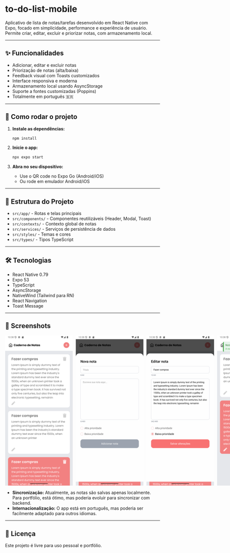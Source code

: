 # to-do-list-mobile

Aplicativo de lista de notas/tarefas desenvolvido em React Native com Expo, focado em simplicidade, performance e experiência de usuário. Permite criar, editar, excluir e priorizar notas, com armazenamento local.

---

## ✨ Funcionalidades

- Adicionar, editar e excluir notas
- Priorização de notas (alta/baixa)
- Feedback visual com Toasts customizados
- Interface responsiva e moderna
- Armazenamento local usando AsyncStorage
- Suporte a fontes customizadas (Poppins)
- Totalmente em português 🇧🇷

---

## 🚀 Como rodar o projeto

1. **Instale as dependências:**

   ```bash
   npm install
   ```

2. **Inicie o app:**

   ```bash
   npx expo start
   ```

3. **Abra no seu dispositivo:**
   - Use o QR code no Expo Go (Android/iOS)
   - Ou rode em emulador Android/iOS

---

## 📁 Estrutura do Projeto

- `src/app/` - Rotas e telas principais
- `src/components/` - Componentes reutilizáveis (Header, Modal, Toast)
- `src/contexts/` - Contexto global de notas
- `src/services/` - Serviços de persistência de dados
- `src/styles/` - Temas e cores
- `src/types/` - Tipos TypeScript

---

## 🛠️ Tecnologias

- React Native 0.79
- Expo 53
- TypeScript
- AsyncStorage
- NativeWind (Tailwind para RN)
- React Navigation
- Toast Message

---

## 📸 Screenshots

<div style="display: flex; gap: 10px;">
  <img src="./assets/screenshot/screen-home.png" alt="Tela Inicial" width="220"/>
  <img src="./assets/screenshot/screen-new-note.png" alt="Modal Nova Nota" width="220"/>
  <img src="./assets/screenshot/screen-edit.png" alt="Modal Nova Nota" width="220"/>
  <img src="./assets/screenshot/toast-scuess.png" alt="Modal Nova Nota" width="220"/>
</div>

- **Sincronização:** Atualmente, as notas são salvas apenas localmente. Para portfólio, está ótimo, mas poderia evoluir para sincronizar com backend.
- **Internacionalização:** O app está em português, mas poderia ser facilmente adaptado para outros idiomas.

---

## 📄 Licença

Este projeto é livre para uso pessoal e portfólio.
